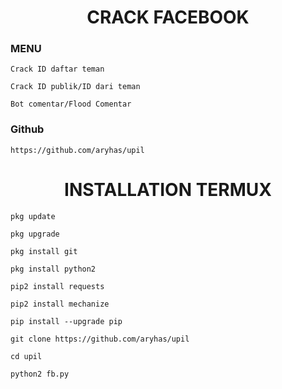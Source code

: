 <H1 align="center">
CRACK FACEBOOK
</H1>

### MENU

    Crack ID daftar teman

    Crack ID publik/ID dari teman

    Bot comentar/Flood Comentar

### Github

    https://github.com/aryhas/upil


<H1 align="center">
INSTALLATION TERMUX
</H1>
 
    pkg update

    pkg upgrade

    pkg install git

    pkg install python2

    pip2 install requests

    pip2 install mechanize

    pip install --upgrade pip

    git clone https://github.com/aryhas/upil

    cd upil

    python2 fb.py
